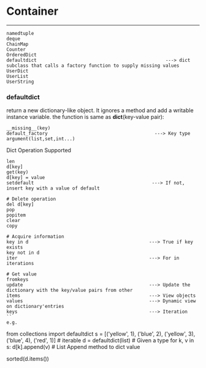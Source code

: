 # Container
--------------------------------------------------------------------------
```
namedtuple                        
deque          
ChainMap          
Counter          
OrderedDict          
defaultdict                                               ---> dict subclass that calls a factory function to supply missing values
UserDict         
UserList          
UserString          
```
### defaultdict
return a new dictionary-like object. 
It ignores a method and add a writable instance variable. the function is same as **dict**(key-value pair):
```
__missing__(key)
default_factory                                       ---> Key type argument(list,set,int...)         
``` 

Dict Operation Supported
```
len
d[key]
get(key)
d[key] = value
setdefault                                           ---> If not, insert key with a value of default 

# Delete operation                                                        
del d[key]
pop                                                 
popitem
clear
copy

# Acquire information
key in d                                            ---> True if key exists
key not in d
iter                                                ---> For in iterations

# Get value
fromkeys
update                                              ---> Update the dictionary with the key/value pairs from other
items                                               ---> View objects 
values                                              ---> Dynamic view on dictionary'entries
keys                                                ---> Iteration
``
e.g.
```
from collections import defaultdict
s = [('yellow', 1), ('blue', 2), ('yellow', 3), ('blue', 4), ('red', 1)] # iterable
d = defaultdict(list) # Given a type
for k, v in s:
  d[k].append(v)      # List Append method to dict value
  
sorted(d.items())
```
